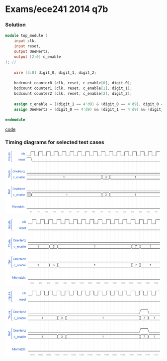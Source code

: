 # Exams/ece241 2014 q7b
### Solution
```Verilog
module top_module (
    input clk,
    input reset,
    output OneHertz,
    output [2:0] c_enable
); //

    wire [3:0] digit_0, digit_1, digit_2;
    
    bcdcount counter0 (clk, reset, c_enable[0], digit_0);
    bcdcount counter1 (clk, reset, c_enable[1], digit_1);
    bcdcount counter2 (clk, reset, c_enable[2], digit_2);
    
    assign c_enable = {(digit_1 == 4'd9) & (digit_0 == 4'd9), digit_0 == 4'd9, 1'b1};
    assign OneHertz = (digit_0 == 4'd9) && (digit_1 == 4'd9) && (digit_2 == 4'd9);

endmodule
```
[code](./104.v)

### Timing diagrams for selected test cases
![result_1](./result_1.png)

![result_2](./result_2.png)

![result_3](./result_3.png)
